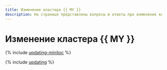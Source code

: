 ```yaml
---
title: Изменение кластера {{ MY }}
description: На странице представлены вопросы и ответы про изменение кластера {{ MY }}.
---
```


# Изменение кластера {{ MY }}


{% include [updating-minitoc](../../_qa/managed-mysql/minitoc/updating.md) %}

{% include [updating](../../_qa/managed-mysql/updating.md) %}

